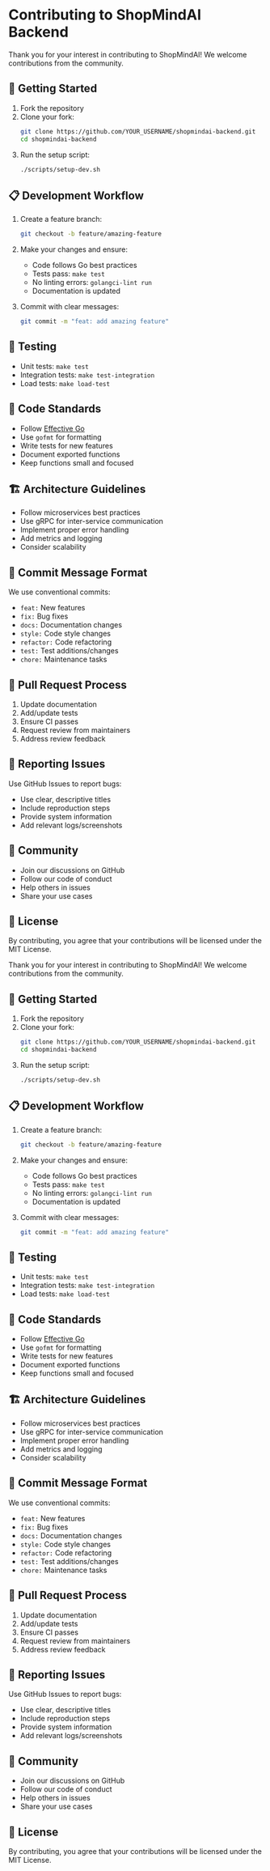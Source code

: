 # Contributing to ShopMindAI Backend

Thank you for your interest in contributing to ShopMindAI! We welcome contributions from the community.

## 🚀 Getting Started

1. Fork the repository
2. Clone your fork:
   ```bash
   git clone https://github.com/YOUR_USERNAME/shopmindai-backend.git
   cd shopmindai-backend
   ```
3. Run the setup script:
   ```bash
   ./scripts/setup-dev.sh
   ```

## 📋 Development Workflow

1. Create a feature branch:
   ```bash
   git checkout -b feature/amazing-feature
   ```

2. Make your changes and ensure:
   - Code follows Go best practices
   - Tests pass: `make test`
   - No linting errors: `golangci-lint run`
   - Documentation is updated

3. Commit with clear messages:
   ```bash
   git commit -m "feat: add amazing feature"
   ```

## 🧪 Testing

- Unit tests: `make test`
- Integration tests: `make test-integration`
- Load tests: `make load-test`

## 📏 Code Standards

- Follow [Effective Go](https://golang.org/doc/effective_go.html)
- Use `gofmt` for formatting
- Write tests for new features
- Document exported functions
- Keep functions small and focused

## 🏗️ Architecture Guidelines

- Follow microservices best practices
- Use gRPC for inter-service communication
- Implement proper error handling
- Add metrics and logging
- Consider scalability

## 📝 Commit Message Format

We use conventional commits:

- `feat:` New features
- `fix:` Bug fixes
- `docs:` Documentation changes
- `style:` Code style changes
- `refactor:` Code refactoring
- `test:` Test additions/changes
- `chore:` Maintenance tasks

## 🔄 Pull Request Process

1. Update documentation
2. Add/update tests
3. Ensure CI passes
4. Request review from maintainers
5. Address review feedback

## 🐛 Reporting Issues

Use GitHub Issues to report bugs:
- Use clear, descriptive titles
- Include reproduction steps
- Provide system information
- Add relevant logs/screenshots

## 💬 Community

- Join our discussions on GitHub
- Follow our code of conduct
- Help others in issues
- Share your use cases

## 📄 License

By contributing, you agree that your contributions will be licensed under the MIT License. 

Thank you for your interest in contributing to ShopMindAI! We welcome contributions from the community.

## 🚀 Getting Started

1. Fork the repository
2. Clone your fork:
   ```bash
   git clone https://github.com/YOUR_USERNAME/shopmindai-backend.git
   cd shopmindai-backend
   ```
3. Run the setup script:
   ```bash
   ./scripts/setup-dev.sh
   ```

## 📋 Development Workflow

1. Create a feature branch:
   ```bash
   git checkout -b feature/amazing-feature
   ```

2. Make your changes and ensure:
   - Code follows Go best practices
   - Tests pass: `make test`
   - No linting errors: `golangci-lint run`
   - Documentation is updated

3. Commit with clear messages:
   ```bash
   git commit -m "feat: add amazing feature"
   ```

## 🧪 Testing

- Unit tests: `make test`
- Integration tests: `make test-integration`
- Load tests: `make load-test`

## 📏 Code Standards

- Follow [Effective Go](https://golang.org/doc/effective_go.html)
- Use `gofmt` for formatting
- Write tests for new features
- Document exported functions
- Keep functions small and focused

## 🏗️ Architecture Guidelines

- Follow microservices best practices
- Use gRPC for inter-service communication
- Implement proper error handling
- Add metrics and logging
- Consider scalability

## 📝 Commit Message Format

We use conventional commits:

- `feat:` New features
- `fix:` Bug fixes
- `docs:` Documentation changes
- `style:` Code style changes
- `refactor:` Code refactoring
- `test:` Test additions/changes
- `chore:` Maintenance tasks

## 🔄 Pull Request Process

1. Update documentation
2. Add/update tests
3. Ensure CI passes
4. Request review from maintainers
5. Address review feedback

## 🐛 Reporting Issues

Use GitHub Issues to report bugs:
- Use clear, descriptive titles
- Include reproduction steps
- Provide system information
- Add relevant logs/screenshots

## 💬 Community

- Join our discussions on GitHub
- Follow our code of conduct
- Help others in issues
- Share your use cases

## 📄 License

By contributing, you agree that your contributions will be licensed under the MIT License. 